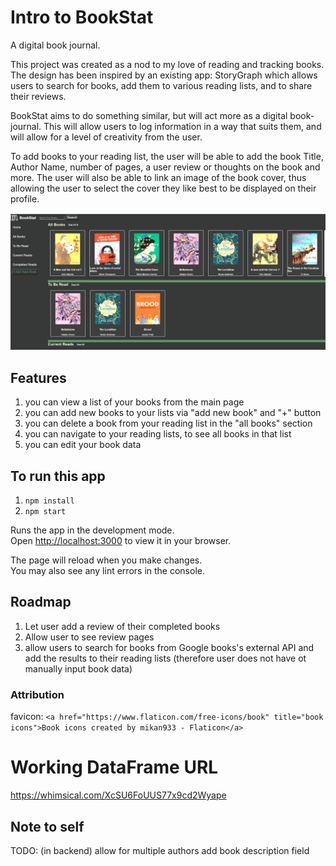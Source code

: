 # Intro to BookStat

A digital book journal.

This project was created as a nod to my love of reading and tracking books. The design has been inspired by an existing app: StoryGraph which allows users to search for books, add them to various reading lists, and to share their reviews.

BookStat aims to do something similar, but will act more as a digital book-journal. This will allow users to log information in a way that suits them, and will allow for a level of creativity from the user.

To add books to your reading list, the user will be able to add the book Title, Author Name, number of pages, a user review or thoughts on the book and more. The user will also be able to link an image of the book cover, thus allowing the user to select the cover they like best to be displayed on their profile.

![ScreenShot of home Page](bookstat/src/assets/homepage.png)

## Features

1. you can view a list of your books from the main page
2. you can add new books to your lists via "add new book" and "+" button
3. you can delete a book from your reading list in the "all books" section
4. you can navigate to your reading lists, to see all books in that list
5. you can edit your book data

## To run this app

1. `npm install`
2. `npm start`

Runs the app in the development mode.\
Open [http://localhost:3000](http://localhost:3000) to view it in your browser.

The page will reload when you make changes.\
You may also see any lint errors in the console.

## Roadmap

1. Let user add a review of their completed books
2. Allow user to see review pages
3. allow users to search for books from Google books's external API and add the results to their reading lists (therefore user does not have ot manually input book data)

### Attribution

favicon: `<a href="https://www.flaticon.com/free-icons/book" title="book icons">Book icons created by mikan933 - Flaticon</a>`


# Working DataFrame URL

<https://whimsical.com/XcSU6FoUUS77x9cd2Wyape>

## Note to self

TODO: (in backend)
allow for multiple authors
add book description field